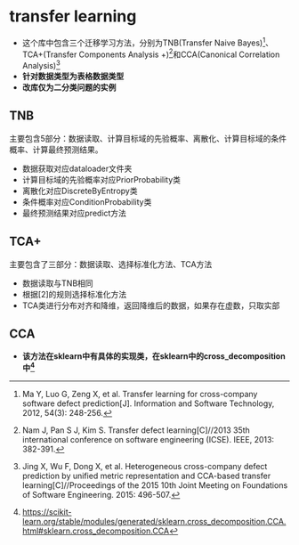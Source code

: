 # transfer learning
* 这个库中包含三个迁移学习方法，分别为TNB(Transfer Naive Bayes)[^1]、TCA+(Transfer Components Analysis +)[^2]和CCA(Canonical Correlation Analysis)[^3]
* **针对数据类型为表格数据类型**
* **改库仅为二分类问题的实例**
## TNB
主要包含5部分：数据读取、计算目标域的先验概率、离散化、计算目标域的条件概率、计算最终预测结果。
* 数据获取对应dataloader文件夹
* 计算目标域的先验概率对应PriorProbability类
* 离散化对应DiscreteByEntropy类
* 条件概率对应ConditionProbability类
* 最终预测结果对应predict方法
## TCA+
主要包含了三部分：数据读取、选择标准化方法、TCA方法
* 数据读取与TNB相同
* 根据[2]的规则选择标准化方法
* TCA类进行分布对齐和降维，返回降维后的数据，如果存在虚数，只取实部
## CCA
* **该方法在sklearn中有具体的实现类，在sklearn中的cross_decomposition中[^4]**
[^1]:Ma Y, Luo G, Zeng X, et al. Transfer learning for cross-company software defect prediction[J]. Information and Software Technology, 2012, 54(3): 248-256.
[^2]:Nam J, Pan S J, Kim S. Transfer defect learning[C]//2013 35th international conference on software engineering (ICSE). IEEE, 2013: 382-391.
[^3]:Jing X, Wu F, Dong X, et al. Heterogeneous cross-company defect prediction by unified metric representation and CCA-based transfer learning[C]//Proceedings of the 2015 10th Joint Meeting on Foundations of Software Engineering. 2015: 496-507.
[^4]:https://scikit-learn.org/stable/modules/generated/sklearn.cross_decomposition.CCA.html#sklearn.cross_decomposition.CCA
